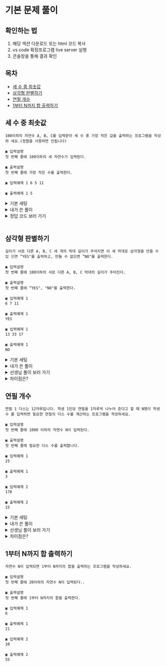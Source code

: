 # 기본 문제 풀이

## 확인하는 법

1. 해당 섹션 다운로드 또는 html 코드 복사
2. vs code 확장프로그램 live server 실행
3. 콘솔창을 통해 결과 확인

## 목차

- [세 수 중 최솟값](#세-수-중-최솟값)
- [삼각형 판별하기](#삼각형-판별하기)
- [연필 개수](#연필-개수)
- [1부터 N까지 합 출력하기](#1부터-N까지-합-출력하기)

## 세 수 중 최솟값

```
100이하의 자연수 A, B, C를 입력받아 세 수 중 가장 작은 값을 출력하는 프로그램을 작성하 세요.(정렬을 사용하면 안됩니다)

▣ 입력설명
첫 번째 줄에 100이하의 세 자연수가 입력된다.

▣ 출력설명
첫 번째 줄에 가장 작은 수를 출력한다.

▣ 입력예제 1 6 5 11

▣ 출력예제 1 5
```

<details>
<summary> 기본 세팅 </summary>

```html
<html>
  <head>
    <meta charset="UTF-8" />
    <title>출력결과</title>
  </head>
  <body>
    <script>
      function solution(a, b, c) {
        let answer;

        // 이 사이에 최솟값을 구하는 함수 solution()에 대한 식을 넣습니다.

        return answer;
      }
      console.log(solution(6, 1, 11));
    </script>
  </body>
</html>
```

</details>

<details>
<summary> 내가 쓴 풀이 </summary>
<img width="400" src="./images/01.jpg" alt="최솟값"/>
</details>

<details>
<summary> 정답 코드 보러 가기 </summary>

```html
<html>
  <head>
    <meta charset="UTF-8" />
    <title>출력결과</title>
  </head>
  <body>
    <script>
      function solution(a, b, c) {
        let answer;
        if (a > b) {
          answer = b;
        } else {
          answer = a;
        }

        if (answer > c) {
          answer = c;
        }
        return answer;
      }
      console.log(solution(6, 1, 11));
    </script>
  </body>
</html>
```

</details>

<br/>

## 삼각형 판별하기

```
길이가 서로 다른 A, B, C 세 개의 막대 길이가 주어지면 이 세 막대로 삼각형을 만들 수 있 으면 “YES"를 출력하고, 만들 수 없으면 ”NO"를 출력한다.

▣ 입력설명
첫 번째 줄에 100이하의 서로 다른 A, B, C 막대의 길이가 주어진다.

▣ 출력설명
첫 번째 줄에 “YES", "NO"를 출력한다.

▣ 입력예제 1
6 7 11

▣ 출력예제 1
YES

▣ 입력예제 1
13 33 17

▣ 출력예제 1
NO

```

<details>
<summary> 기본 세팅 </summary>

```html
<html>
  <head>
    <meta charset="UTF-8" />
    <title>출력결과</title>
  </head>
  <body>
    <script>
      function solution(a, b, c) {
        let answer = "YES";
        let max;

        return answer;
      }
      console.log(solution(13, 33, 17));
    </script>
  </body>
</html>
```

</details>

<details>
<summary> 내가 쓴 풀이 </summary>

```html
<html>
  <head>
    <meta charset="UTF-8" />
    <title>출력결과</title>
  </head>
  <body>
    <script>
      function solution(a, b, c) {
        let answer = "YES",
          max;
        // 일단 제일 큰 수를 맥스로 넣어야 함
        // 제일 큰 수(max) 보다 나머지 두 파라미터의 값이 커야 참 (YES)
        // 그 다음 나머지 파라미터 두 개의 합이 맥스보다 작으면 오답이됨 (NO)

        // 1. a가 맥스
        if (a > b) {
          max = a;
          if (max > b + c) {
            answer = "YES";
          } else {
            answer = "NO";
          }

          // 2. b가 맥스
        } else {
          max = b;
          if (max > a + c) {
            answer = "YES";
          } else {
            answer = "NO";
          }
        }
        return answer;
      }
      console.log(solution(13, 33, 19));
    </script>
  </body>
</html>
```

</details>

<details>
<summary> 선생님 풀이 보러 가기 </summary>

```html
<html>
  <head>
    <meta charset="UTF-8" />
    <title>출력결과</title>
  </head>
  <body>
    <script>
      function solution(a, b, c) {
        let answer = "YES",
          max;
        let sum = a + b + c;
        if (a > b) max = a;
        else max = b;
        if (c > max) max = c;
        // 세 막대의 합(sum)에서 가장 큰 막대(max)의 길이를 뺐을 때
        // 두 막대기 길이의 합(sum -max)이 가장 큰 막대의 길이(max)보다 작을 경우 거짓
        if (sum - max <= max) answer = "NO";

        return answer;
      }
      console.log(solution(6, 7, 11));
    </script>
  </body>
</html>
```

</details>

<details>
<summary>차이점은?</summary>

```
변수가 주어지지 않더라도 새롭게 만들어 쓸 수 있는 생각을 할 필요가 있다 (변수 max를 새로 선언하는 경우)
결과값은 같더라도 코드의 길이를 줄일 수 있는 방법을 더 생각하면 좋을 것 같다.
```

</details>

## 연필 개수

```
연필 1 다스는 12자루입니다. 학생 1인당 연필을 1자루씩 나누어 준다고 할 때 N명이 학생수 를 입력하면 필요한 연필의 다스 수를 계산하는 프로그램을 작성하세요.

▣ 입력설명
첫 번째 줄에 1000 이하의 자연수 N이 입력된다.

▣ 출력설명
첫 번째 줄에 필요한 다스 수를 출력합니다.

▣ 입력예제 1
25

▣ 출력예제 1
3

▣ 입력예제 2
178

▣ 출력예제 2
15
```

<details>
<summary> 기본 세팅 </summary>

```html
<html>
  <head>
    <meta charset="UTF-8" />
    <title>출력결과</title>
  </head>
  <body>
    <script>
      function solution(n) {
        let answer;

        return answer;
      }
      console.log(solution(178));
    </script>
  </body>
</html>
```

</details>

<details>
<summary> 내가 쓴 풀이 </summary>

```html
<html>
  <head>
    <meta charset="UTF-8" />
    <title>출력결과</title>
  </head>
  <body>
    <script>
      function solution(n) {
        // 한 다스는 열두자루
        // 연필의 다스 수이므로, floor 메서드를 통해 처리
        let answer;
        answer = Math.floor(n / 12) + 1;
        return answer;
      }
      console.log(solution(13));
    </script>
  </body>
</html>
```

</details>

<details>
<summary> 선생님 풀이 보러 가기 </summary>

```html
<html>
  <head>
    <meta charset="UTF-8" />
    <title>출력결과</title>
  </head>
  <body>
    <script>
      function solution(n) {
        let answer;
        answer = Math.ceil(n / 12);
        return answer;
      }
      console.log(solution(178));
    </script>
  </body>
</html>
```

</details>

<details>
<summary> 차이점은? </summary>

```
Math 객체를 두 가지 방법이 있음

floor()를 통해서 나머지를 버리고 + 1 을 하거나,
ceil()을 통해 나머지가 있을 경우 올림 하는 경우

Math.random()을 사용하여 floor로 버리는 난 수 만드는 방법을 사용해서 ceil() 메서드의 존재 유무조차 몰랐음
MDN에서 math 객체 내장 메서드 공부를 좀 더 해야 겠다
```

</details>

## 1부터 N까지 합 출력하기

```
자연수 N이 입력되면 1부터 N까지의 합을 출력하는 프로그램을 작성하세요.

▣ 입력설명
첫 번째 줄에 20이하의 자연수 N이 입력된다..

▣ 출력설명
첫 번째 줄에 1부터 N까지의 합을 출력한다.

▣ 입력예제 1
6

▣ 출력예제 1
21

▣ 입력예제 2
10

▣ 출력예제 2
55
```
